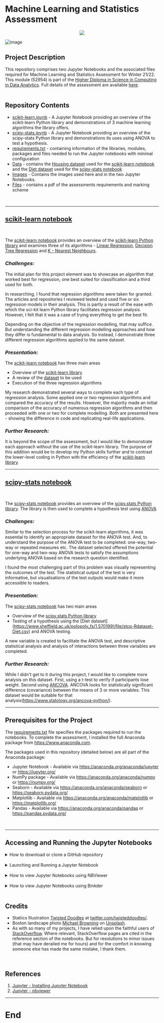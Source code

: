 # Machine Learning and Statistics Assessment

<p align="center">
  <img src="https://github.com/SharonNicG/52954-Machine-Learning-and-Statistics/blob/main/Images/C_Twisted_Doodles.png" />
</p>

![image](https://github.com/SharonNicG/52954-Machine-Learning-and-Statistics/blob/main/Images/C_Twisted_Doodles.png) 
<br>

## Project Description
This repository comprises two Jupyter Notebooks and the associated files required for Machine Learning and Statistics Assessment for Winter 21/22. This module (52954) is part of the [Higher Diploma in Science in Computing in Data Analytics](https://www.gmit.ie/higher-diploma-in-science-in-computing-in-data-analytics). Full details of the assessment are available [here](assessment.pdf).
<br>
<br>

## Repository Contents

 - [scikit-learn.ipynb](https://github.com/SharonNicG/52954-Machine-Learning-and-Statistics/blob/main/scikit-learn.ipynb) - A Jupyter Notebook providing an overview of the scikit-learn Python library and demonstrations of 3 machine learning algorithms the library offers. 
 - [scipy-stats.ipynb](https://github.com/SharonNicG/52954-Machine-Learning-and-Statistics/blob/main/scipy-stats.ipynb) - A Jupyter Notebook providing an overview of the scipy-stats Python library and demonstrations its uses using ANOVA to test a hypothesis. 
 - [requirements.txt](https://github.com/SharonNicG/52954-Machine-Learning-and-Statistics/blob/main/requirements.txt) - containing information of the libraries, modules, packages and files needed to run the Jupyter notebooks with minimal configuration
 - [Data](https://github.com/SharonNicG/52954-Machine-Learning-and-Statistics/tree/main/Data) - contains the [Housing dataset](https://github.com/SharonNicG/52954-Machine-Learning-and-Statistics/blob/main/Data/housing.csv) used for the [scikit-learn notebook](https://github.com/SharonNicG/52954-Machine-Learning-and-Statistics/blob/main/scikit-learn.ipynb) and the [Diet dataset]() used for the [scipy-stats notebook]( https://github.com/SharonNicG/52954-Machine-Learning-and-Statistics/blob/main/scipy-stats.ipynb)
 - [Images]() -  Contains the images used here and in the two Jupyter Notebooks. 
 - [Files](https://github.com/SharonNicG/52954-Machine-Learning-and-Statistics/blob/main/assessment.pdf) - contains a pdf of the assessments requirements and marking scheme
<br>

***

## [scikit-learn notebook](https://github.com/SharonNicG/52954-Machine-Learning-and-Statistics/blob/main/scikit-learn.ipynb)
<br>

The [scikit-learn notebook](https://github.com/SharonNicG/52954-Machine-Learning-and-Statistics/blob/main/scikit-learn.ipynb) provides an overview of the [scikit-learn Python library](https://scikit-learn.org/stable/) and examines three of its algorithms - [Linear Regression](https://scikit-learn.org/stable/modules/classes.html#module-sklearn.linear_model), [Decision Tree Regression](https://scikit-learn.org/stable/modules/generated/sklearn.tree.DecisionTreeRegressor.html#sklearn.tree.DecisionTreeRegressor) and [K - Nearest Neighbours](https://scikit-learn.org/stable/modules/generated/sklearn.neighbors.KNeighborsRegressor.html#sklearn.neighbors.KNeighborsRegressor).
<br>

### *Challenges:*

The initial plan for this project element was to showcase an algorithm that worked best for regression, one best suited for classification and a third used for both.

In researching, I found that regression algorithms were taken for granted. The articles and repositories I reviewed tested and used five or six regression models in their analysis. This is partly a result of the ease with which the sci-kit learn Python library facilitates regression analysis. However, I felt that it was a case of trying everything to get the best fit. 

Depending on the objective of the regression modelling, that may suffice. But understanding the different regression modelling approaches and how they differ is fundamental to data analysis. So instead, I demonstrate three different regression algorithms applied to the same dataset.
<br>

### *Presentation:*
The [scikit-learn notebook](https://github.com/SharonNicG/52954-Machine-Learning-and-Statistics/blob/main/scikit-learn.ipynb) has three main areas
 - Overview of the [scikit-learn library](https://scikit-learn.org/stable/)
 - A review of the [dataset](https://github.com/SharonNicG/52954-Machine-Learning-and-Statistics/blob/main/housing.csv) to be used
 - Execution of the three regression algorithms
 
My research demonstrated several ways to complete each type of regression analysis. Some applied one or two regression algorithms and compared the accuracy of the results. However, the majority made an initial comparison of the accuracy of numerous regression algorithms and then proceeded with one or two for complete modelling. Both are presented here - showing the difference in code and replicating real-life applications.
<br>

### *Further Research:*
It is beyond the scope of the assessment, but I would like to demonstrate each approach without the use of the scikit-learn library. The purpose of this addition would be to develop my Python skills further and to contrast the lower-level coding in Python with the efficiency of the [scikit-learn library](https://scikit-learn.org/stable/).
<br>
***

## [scipy-stats notebook](https://github.com/SharonNicG/52954-Machine-Learning-and-Statistics/blob/main/scipy-stats.ipynb)
<br>

The [scipy-stats notebook](https://github.com/SharonNicG/52954-Machine-Learning-and-Statistics/blob/main/scipy-stats.ipynb) provides an overview of the [scipy.stats Python library]( https://docs.scipy.org/doc/scipy/reference/stats.html).
The library is then used to complete a hypothesis test using [ANOVA](https://docs.scipy.org/doc/scipy/reference/generated/scipy.stats.f_oneway.html)
<br>

### *Challenges:*
Similar to the selection process for the scikit-learn algorithms, it was essential to identify an appropriate dataset for the ANOVA test. And, to understand the purpose of the ANOVA test to be completed: one-way, two-way or repeated measures etc. The dataset selected offered the potential for one-way and two-way ANOVA tests to satisfy the assumptions underlying ANOVA based on the research question identified.

I found the most challenging part of this problem was visually representing the outcomes of the test. The statistical output of the test is very informative, but visualisations of the test outputs would make it more accessible to readers.
<br>

### *Presentation:*
The [scipy-stats notebook]( https://github.com/SharonNicG/52954-Machine-Learning-and-Statistics/blob/main/scipy-stats.ipynb) has two main areas
 - Overview of the [scipy.stats Python library](https://docs.scipy.org/doc/scipy/reference/stats.html)
 - Testing of a hypothesis using the [Diet dataset] (https://www.sheffield.ac.uk/polopoly_fs/1.570199!/file/stcp-Rdataset-Diet.csv) and ANOVA testing.

A new variable is created to facilitate the ANOVA test, and descriptive statistical analysis and analysis of interactions between three variables are completed.
<br>

### *Further Research:*
While I didn't get to it during this project, I would like to complete more analysis on this dataset.
First, using a t-test to verify if participants lose weight. Second using [ANCOVA]( https://stackoverflow.com/questions/2916760/ancova-in-python-with-scipy-numpy-stats). ANCOVA looks for statistically significant difference (covariance) between the means of 3 or more variables. This dataset would be suitable for that analysis(https://www.statology.org/ancova-python/). 
<br>
***

## Prerequisites for the Project
The [requirements.txt](https://github.com/SharonNicG/52954-Machine-Learning-and-Statistics/blob/main/requirements.txt) file specifies the packages required to run the notebooks.
To complete the assessment, I installed the full Anaconda package from https://www.anaconda.com.

The packages used in this repository (detailed below) are all part of the Anaconda package:

 - Jupyter Notebook - Available via https://anaconda.org/anaconda/jupyter or https://jupyter.org/
 - NumPy package - Available via https://anaconda.org/anaconda/numpy or https://numpy.org/
 - Seaborn - Available via https://anaconda.org/anaconda/seaborn or https://seaborn.pydata.org/
 - Matplotlib - Available via https://anaconda.org/anaconda/matplotlib or https://matplotlib.org/
 - Pandas - Available via https://anaconda.org/anaconda/pandas or https://pandas.pydata.org/
<br>

***

## Accessing and Running the Jupyter Notebooks
<details><summary>How to download or clone a GitHub repository</summary>
<br>
You can download or clone a GitHub repository to run the Jupyter Notebooks. Downloading the repository will provide access to the notebooks and the associated files locally on your device.
    
Download Repository
 - Click on the green "Code" button
 - Select "Download ZIP" from the selection menu that appears 
    
 ![image](https://github.com/SharonNicG/52954-Machine-Learning-and-Statistics/blob/main/Images/download_zip_file_of_github_repository.png)

Cloning the Repository
    
 - From your machine's command line, run the command below command to clone the repository locally to your machine:
 - git clone https://github.com/SharonNicG/52954-Machine-Learning-and-Statistics.git
</details>
<br>

<details><summary>Launching and Running a Jupyter Notebook</summary>
<br>
Jupyter is a Python package and does not require separate importation from Python packages. It commonly runs from the machine command line.

To launch a Jupyter notebook, open your terminal/command line and navigate the directory where you have saved the pulled repository containing the Jupyter Notebook. Typing the command 'Jupyter Notebook' into the terminal/command line creates an instance of Jupyter on a local server.

When Jupyter Notebook has been called from the terminal/command line, a browser window should open, showing the Jupyter Notebook interface. If it does not, you can copy the URL presented in the terminal/command line and paste this into your browser's address bar.

Once you have accessed the Jupyter Notebook interface, you can view the files in the current directory. Clicking on the files will open them. Jupyter notebook files are identifiable by their notebook icon (within the Jupyter Notebook interface and by the file extension .ipynb

You can run each cell in the notebook by pressing shift + enter on each row. Alternatively, you can run the whole notebook in a single step by clicking on the menu 'Cell' and selecting 'Run All'.

Terminate the browser tab by clicking the "X" in the top right corner to close the notebook. To stop the instance on the local server and shut down the Jupyter kernel, press control-C in the terminal/command line.

The above steps should allow the Jupyter Notebook to display automatically (assuming the prerequisites from [requirements.txt]{} were met). Jupyter Notebooks can also be rendered by pasting the URL presented in the terminal/command line on the site https://nbviewer.jupyter.org/. 
</details>
<br>

<details><summary>How to view Jupyter Notebooks using NBViewer</summary>
NBViwer renders Jupyter Notebook, so they are accessible via a URL. The cells cannot be interacted with as in a live Jupyter Notebook. 
- The scikit-learn notebook is available on NBViewer via this link
- The scipy.stats notebook is available on NBViewer via this link
</details>
<br>

<details><summary>How to view Jupyter Notebooks using Binkder</summary>
Binder hosts Jupyter Notebooks online, allowing users to still interact with the cells as in a live notebook. 
 - The scikit-learn notebook is available on Binder via this link
 - The scipy.stats notebook is available on Binder via this link
</details>
<br>

## Credits
 - Statiics Illustration <a href="https://twitter.com/twisteddoodles">Twisted Doodles</a> at <a href="https://twitter.com/twisteddoodles/status/960801583012380672">twitter.com/twisteddoodles/</a>.
 - Boston landscape photo <a href="https://unsplash.com/@michaelwb?utm_source=unsplash&utm_medium=referral&utm_content=creditCopyText">Michael Browning</a> on <a href="https://unsplash.com/s/photos/boston?utm_source=unsplash&utm_medium=referral&utm_content=creditCopyText">Unsplash</a>.
 - As with so many of my projects, I have relied upon the faithful users of [StackOverflow](https://stackoverflow.com/). Where relevant, StackOverflow pages are cited in the reference section of the notebooks. But for resolutions to minor issues (that may have derailed me for hours) and for the comfort in knowing someone else has made the same mistake, I thank them. 
<br>

## References
1. [Jupyter - Installing Jupyter Notebook](https://jupyter.readthedocs.io/en/latest/install.html)
2. [Jupyter - nbviewer](https://nbviewer.jupyter.org/)

***
# End